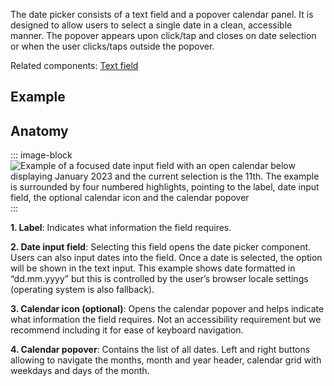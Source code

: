 <script setup>
import Overview from './overview.md';
import Usage from './usage.md';
import Styling from './styling.md';
import Dev from './code.md';
import Accessibility from './accessibility.md';
import React from './react.md';
import data from './data.json';
import { mapFrameworkStatuses } from '../utils.js';
</script>

The date picker consists of a text field and a popover calendar panel. It is designed to allow users to select a single date in a clean, accessible manner. The popover appears upon click/tap and closes on date selection or when the user clicks/taps outside the popover.

Related components: [Text field](../textfield/index.md)

<components-status v-bind="mapFrameworkStatuses(data.frameworks)" />

## Example
<ThemeSwitcher />
<datepicker-example />

## Anatomy

::: image-block
![Example of a focused date input field with an open calendar below displaying January 2023 and the current selection is the 11th. The example is surrounded by four numbered highlights, pointing to the label, date input field, the optional calendar icon and the calendar popover](/components/datepicker/overview-1.svg)
:::


**1. Label**: Indicates what information the field requires.

**2. Date input field**: Selecting this field opens the date picker component. Users can also input dates into the field. Once a date is selected, the option will be shown in the text input. This example shows date formatted in “dd.mm.yyyy” but this is controlled by the user’s browser locale settings (operating system is also fallback).

**3. Calendar icon (optional)**: Opens the calendar popover and helps indicate what information the field requires. Not an accessibility requirement but we recommend including it for ease of keyboard navigation.

**4. Calendar popover**: Contains the list of all dates. Left and right buttons allowing to navigate the months, month and year header, calendar grid with weekdays and days of the month.

